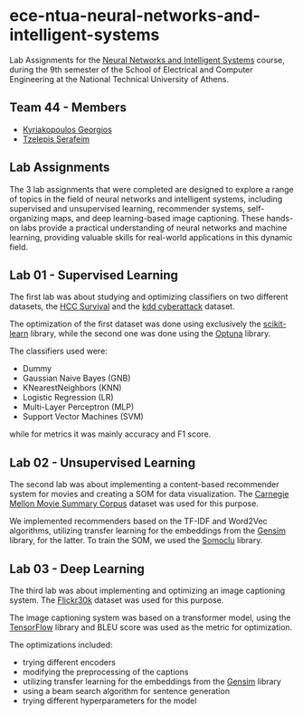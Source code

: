 # ece-ntua-neural-networks-and-intelligent-systems

Lab Assignments for the [Neural Networks and Intelligent Systems](https://www.ece.ntua.gr/en/undergraduate/courses/3319) course, during the 9th semester of the School of Electrical and Computer Engineering at the National Technical University of Athens.

## Team 44 - Members

- [Kyriakopoulos Georgios](https://github.com/geokyr)
- [Tzelepis Serafeim](https://github.com/sertze)

## Lab Assignments

The 3 lab assignments that were completed are designed to explore a range of topics in the field of neural networks and intelligent systems, including supervised and unsupervised learning, recommender systems, self-organizing maps, and deep learning-based image captioning. These hands-on labs provide a practical understanding of neural networks and machine learning, providing valuable skills for real-world applications in this dynamic field.

## Lab 01 - Supervised Learning

The first lab was about studying and optimizing classifiers on two different datasets, the [HCC Survival](https://archive.ics.uci.edu/ml/datasets/HCC+Survival) and the [kdd cyberattack](https://www.kaggle.com/datasets/slashtea/kdd-cyberattack) dataset.

The optimization of the first dataset was done using exclusively the [scikit-learn](https://scikit-learn.org/stable/) library, while the second one was done using the [Optuna](https://optuna.org/) library.

The classifiers used were:

- Dummy
- Gaussian Naive Bayes (GNB)
- KNearestNeighbors (KNN)
- Logistic Regression (LR)
- Multi-Layer Perceptron (MLP)
- Support Vector Machines (SVM)

while for metrics it was mainly accuracy and F1 score.

## Lab 02 - Unsupervised Learning

The second lab was about implementing a content-based recommender system for movies and creating a SOM for data visualization. The [Carnegie Mellon Movie Summary Corpus](http://www.cs.cmu.edu/~ark/personas/) dataset was used for this purpose. 

We implemented recommenders based on the TF-IDF and Word2Vec algorithms, utilizing transfer learning for the embeddings from the [Gensim](https://radimrehurek.com/gensim/models/word2vec.html) library, for the latter. To train the SOM, we used the [Somoclu](https://somoclu.readthedocs.io/en/stable/index.html/) library.

## Lab 03 - Deep Learning

The third lab was about implementing and optimizing an image captioning system. The [Flickr30k](https://www.kaggle.com/hsankesara/flickr-image-dataset) dataset was used for this purpose.

The image captioning system was based on a transformer model, using the [TensorFlow](https://www.tensorflow.org/) library and BLEU score was used as the metric for optimization.

The optimizations included:

- trying different encoders
- modifying the preprocessing of the captions
- utilizing transfer learning for the embeddings from the [Gensim](https://radimrehurek.com/gensim/models/word2vec.html) library
- using a beam search algorithm for sentence generation
- trying different hyperparameters for the model
